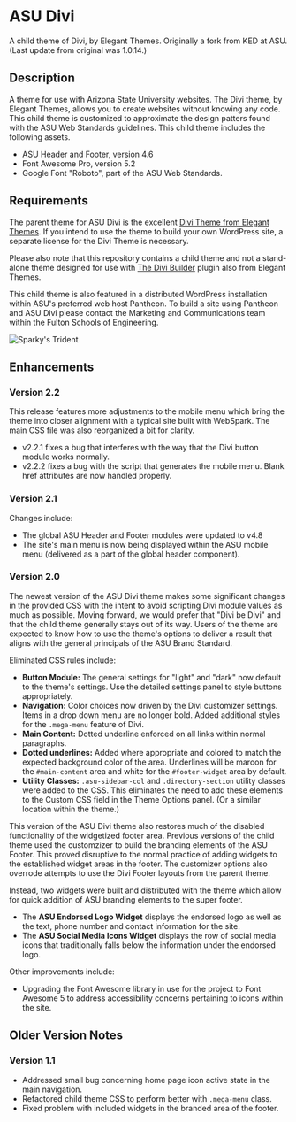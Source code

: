 # ASU Divi

A child theme of Divi, by Elegant Themes. Originally a fork from KED at ASU. (Last update from original was 1.0.14.)

## Description

A theme for use with Arizona State University websites. The Divi theme, by Elegant Themes, allows you to create websites without knowing any code. This child theme is customized to approximate the design patters found with the ASU Web Standards guidelines. This child theme includes the following assets.

- ASU Header and Footer, version 4.6
- Font Awesome Pro, version 5.2
- Google Font "Roboto", part of the ASU Web Standards.

## Requirements

The parent theme for ASU Divi is the excellent [Divi Theme from Elegant Themes](http://www.elegantthemes.com/gallery/divi/). If you intend to use the theme to build your own WordPress site, a separate license for the Divi Theme is necessary.

Please also note that this repository contains a child theme and not a stand-alone theme designed for use with [The Divi Builder](http://www.elegantthemes.com/plugins/divi-builder/) plugin also from Elegant Themes.

This child theme is also featured in a distributed WordPress installation within ASU's preferred web host Pantheon. To build a site using Pantheon and ASU Divi please contact the Marketing and Communications team within the Fulton Schools of Engineering.

![Sparky's Trident](https://brandguide.asu.edu/sites/default/files/styles/panopoly_image_original/public/asu_brandhq_images_master_pitchfork_0.png?itok=CdnAzLZW)

## Enhancements

### Version 2.2

This release features more adjustments to the mobile menu which bring the theme into closer alignment with a typical site built with WebSpark. The main CSS file was also reorganized a bit for clarity.

- v2.2.1 fixes a bug that interferes with the way that the Divi button module works normally.
- v2.2.2 fixes a bug with the script that generates the mobile menu. Blank href attributes are now handled properly.

### Version 2.1

Changes include:

- The global ASU Header and Footer modules were updated to v4.8
- The site's main menu is now being displayed within the ASU mobile menu (delivered as a part of the global header component).

### Version 2.0

The newest version of the ASU Divi theme makes some significant changes in the provided CSS with the intent to avoid scripting Divi module values as much as possible. Moving forward, we would prefer that "Divi be Divi" and that the child theme generally stays out of its way. Users of the theme are expected to know how to use the theme's options to deliver a result that aligns with the general principals of the ASU Brand Standard.

Eliminated CSS rules include:

- **Button Module:** The general settings for "light" and "dark" now default to the theme's settings. Use the detailed settings panel to style buttons appropriately.
- **Navigation:** Color choices now driven by the Divi customizer settings. Items in a drop down menu are no longer bold. Added additional styles for the `.mega-menu` feature of Divi.
- **Main Content:** Dotted underline enforced on all links within normal paragraphs.
- **Dotted underlines:** Added where appropriate and colored to match the expected background color of the area. Underlines will be maroon for the `#main-content` area and white for the `#footer-widget` area by default.
- **Utility Classes:** `.asu-sidebar-col` and `.directory-section` utility classes were added to the CSS. This eliminates the need to add these elements to the Custom CSS field in the Theme Options panel. (Or a similar location within the theme.)

This version of the ASU Divi theme also restores much of the disabled functionality of the widgetized footer area. Previous versions of the child theme used the customzizer to build the branding elements of the ASU Footer. This proved disruptive to the normal practice of adding widgets to the established widget areas in the footer. The customizer options also overrode attempts to use the Divi Footer layouts from the parent theme.

Instead, two widgets were built and distributed with the theme which allow for quick addition of ASU branding elements to the super footer.

- The **ASU Endorsed Logo Widget** displays the endorsed logo as well as the text, phone number and contact information for the site.
- The **ASU Social Media Icons Widget** displays the row of social media icons that traditionally falls below the information under the endorsed logo.

Other improvements include:

- Upgrading the Font Awesome library in use for the project to Font Awesome 5 to address accessibility concerns pertaining to icons within the site.

## Older Version Notes

### Version 1.1

- Addressed small bug concerning home page icon active state in the main navigation.
- Refactored child theme CSS to perform better with `.mega-menu` class.
- Fixed problem with included widgets in the branded area of the footer.